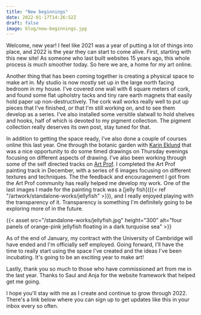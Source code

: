 ```yaml
---
title: "New beginnings"
date: 2022-01-17T14:26:52Z
draft: false
image: blog/new-beginnings.jpg
---
```


Welcome, new year!  I feel like 2021 was a year of putting a lot of things into place, and 2022 is the year they can start to come alive.  First, starting with this new site!  As someone who last built websites 15 years ago, this whole process is much smoother today.  So here we are, a home for my art online.  

Another thing that has been coming together is creating a physical space to make art in.  My studio is now mostly set up in the large north facing bedroom in my house.  I've covered one wall with 6 square meters of cork, and found some flat upholstry tacks and tiny rare earth magnets that easily hold paper up non-destructively. The cork wall works really well to put up pieces that I've finished, or that I'm still working on, and to see them develop as a series.  I've also installed some versitile slatwall to hold shelves and hooks, half of which is devoted to my pigment collection.  The pigment collection really deserves its own post, stay tuned for that.

In addition to getting the space ready, I've also done a couple of courses online this last year.  One through the botanic garden with [Karin Eklund](https://www.instagram.com/karin_eklund_studio/) that was a nice opportunity to do some timed drawings on Thursday evenings focusing on different aspects of drawing. I've also been working through some of the self directed tracks on [Art Prof](http://artprof.org).  I completed the Art Prof painting track in December, with a series of 6 images focusing on different textures and techniques.  The the feedback and encouragement I got from the Art Prof community has really helped me develop my work.  One of the last images I made for the painting track was a [jelly fish]({{< ref "/artwork/standalone-works/jellyfish" >}}), and I really enjoyed playing with the transparency of it.  Transparency is something I'm definitely going to be exploring more of in the future.

{{< asset src="/standalone-works/jellyfish.jpg" height="300" alt="four panels of orange-pink jellyfish floating in a dark turquoise sea" >}}

As of the end of January, my contract with the University of Cambridge will have ended and I'm officially self employed.  Going forward, I'll have the time to really start using the space I've created and the ideas I've been incubating.  It's going to be an exciting year to make art!

Lastly, thank you so much to those who have commissioned art from me in the last year.  Thanks to Saul and Anja for the website framework that helped get me going.  

I hope you'll stay with me as I create and continue to grow through 2022.  There's a link below where you can sign up to get updates like this in your inbox every so often.  
